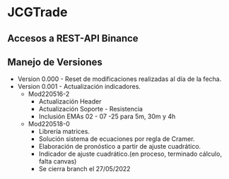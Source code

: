 # JCGTrade
## Accesos a REST-API Binance

## Manejo de Versiones
- Version 0.000 - Reset de modificaciones realizadas al día de la fecha.
- Version 0.001 - Actualización indicadores.
    - Mod220516-2
        - Actualización Header
        - Actualización Soporte - Resistencia
        - Inclusión EMAs 02 - 07 -25 para 5m, 30m y 4h
    - Mod220518-0
        - Librería matrices.
        - Solución sistema de ecuaciones por regla de Cramer.
        - Elaboración de pronóstico a partir de ajuste cuadrático.
        - Indicador de ajuste cuadrático.(en proceso, terminado cálculo, falta canvas)
        - Se cierra branch el 27/05/2022